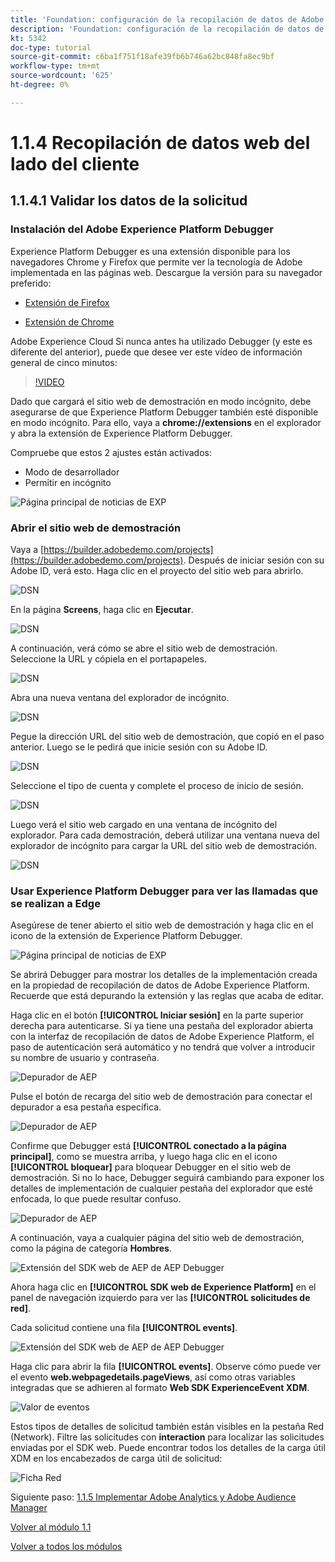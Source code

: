 ```yaml
---
title: 'Foundation: configuración de la recopilación de datos de Adobe Experience Platform y de la extensión del SDK web: recopilación de datos web del lado del cliente'
description: 'Foundation: configuración de la recopilación de datos de Adobe Experience Platform y de la extensión del SDK web: recopilación de datos web del lado del cliente'
kt: 5342
doc-type: tutorial
source-git-commit: c6ba1f751f18afe39fb6b746a62bc848fa8ec9bf
workflow-type: tm+mt
source-wordcount: '625'
ht-degree: 0%

---
```


# 1.1.4 Recopilación de datos web del lado del cliente

## 1.1.4.1 Validar los datos de la solicitud

### Instalación del Adobe Experience Platform Debugger

Experience Platform Debugger es una extensión disponible para los navegadores Chrome y Firefox que permite ver la tecnología de Adobe implementada en las páginas web. Descargue la versión para su navegador preferido:

- [Extensión de Firefox](https://addons.mozilla.org/es/firefox/addon/adobe-experience-platform-dbg/)

- [Extensión de Chrome](https://chrome.google.com/webstore/detail/adobe-experience-platform/bfnnokhpnncpkdmbokanobigaccjkpob)

Adobe Experience Cloud Si nunca antes ha utilizado Debugger (y este es diferente del anterior), puede que desee ver este vídeo de información general de cinco minutos:

>[!VIDEO](https://video.tv.adobe.com/v/32156?quality=12&learn=on)

Dado que cargará el sitio web de demostración en modo incógnito, debe asegurarse de que Experience Platform Debugger también esté disponible en modo incógnito. Para ello, vaya a **chrome://extensions** en el explorador y abra la extensión de Experience Platform Debugger.

Compruebe que estos 2 ajustes están activados:

- Modo de desarrollador
- Permitir en incógnito

![Página principal de noticias de EXP](./images/ext1.png)

### Abrir el sitio web de demostración

Vaya a [https://builder.adobedemo.com/projects](https://builder.adobedemo.com/projects). Después de iniciar sesión con su Adobe ID, verá esto. Haga clic en el proyecto del sitio web para abrirlo.

![DSN](./../../gettingstarted/gettingstarted/images/web8.png)

En la página **Screens**, haga clic en **Ejecutar**.

![DSN](./images/web2.png)

A continuación, verá cómo se abre el sitio web de demostración. Seleccione la URL y cópiela en el portapapeles.

![DSN](./../../gettingstarted/gettingstarted/images/web3.png)

Abra una nueva ventana del explorador de incógnito.

![DSN](./../../gettingstarted/gettingstarted/images/web4.png)

Pegue la dirección URL del sitio web de demostración, que copió en el paso anterior. Luego se le pedirá que inicie sesión con su Adobe ID.

![DSN](./../../gettingstarted/gettingstarted/images/web5.png)

Seleccione el tipo de cuenta y complete el proceso de inicio de sesión.

![DSN](./../../gettingstarted/gettingstarted/images/web6.png)

Luego verá el sitio web cargado en una ventana de incógnito del explorador. Para cada demostración, deberá utilizar una ventana nueva del explorador de incógnito para cargar la URL del sitio web de demostración.

![DSN](./../../gettingstarted/gettingstarted/images/web7.png)

### Usar Experience Platform Debugger para ver las llamadas que se realizan a Edge

Asegúrese de tener abierto el sitio web de demostración y haga clic en el icono de la extensión de Experience Platform Debugger.

![Página principal de noticias de EXP](./images/ext2.png)

Se abrirá Debugger para mostrar los detalles de la implementación creada en la propiedad de recopilación de datos de Adobe Experience Platform. Recuerde que está depurando la extensión y las reglas que acaba de editar.

Haga clic en el botón **[!UICONTROL Iniciar sesión]** en la parte superior derecha para autenticarse. Si ya tiene una pestaña del explorador abierta con la interfaz de recopilación de datos de Adobe Experience Platform, el paso de autenticación será automático y no tendrá que volver a introducir su nombre de usuario y contraseña.

![Depurador de AEP](./images/validate2.png)

Pulse el botón de recarga del sitio web de demostración para conectar el depurador a esa pestaña específica.

![Depurador de AEP](./images/validate2a.png)

Confirme que Debugger está **[!UICONTROL conectado a la página principal]**, como se muestra arriba, y luego haga clic en el icono **[!UICONTROL bloquear]** para bloquear Debugger en el sitio web de demostración. Si no lo hace, Debugger seguirá cambiando para exponer los detalles de implementación de cualquier pestaña del explorador que esté enfocada, lo que puede resultar confuso.

![Depurador de AEP](./images/validate3.png)

A continuación, vaya a cualquier página del sitio web de demostración, como la página de categoría **Hombres**.

![Extensión del SDK web de AEP de AEP Debugger](./images/validate4.png)

Ahora haga clic en **[!UICONTROL SDK web de Experience Platform]** en el panel de navegación izquierdo para ver las **[!UICONTROL solicitudes de red]**.

Cada solicitud contiene una fila **[!UICONTROL events]**.

![Extensión del SDK web de AEP de AEP Debugger](./images/validate5.png)

Haga clic para abrir la fila **[!UICONTROL events]**. Observe cómo puede ver el evento **web.webpagedetails.pageViews**, así como otras variables integradas que se adhieren al formato **Web SDK ExperienceEvent XDM**.

![Valor de eventos](./images/validate8.png)

Estos tipos de detalles de solicitud también están visibles en la pestaña Red (Network). Filtre las solicitudes con **interaction** para localizar las solicitudes enviadas por el SDK web. Puede encontrar todos los detalles de la carga útil XDM en los encabezados de carga útil de solicitud:

![Ficha Red](./images/validate9.png)

Siguiente paso: [1.1.5 Implementar Adobe Analytics y Adobe Audience Manager](./ex5.md)

[Volver al módulo 1.1](./data-ingestion-launch-web-sdk.md)

[Volver a todos los módulos](./../../../overview.md)
